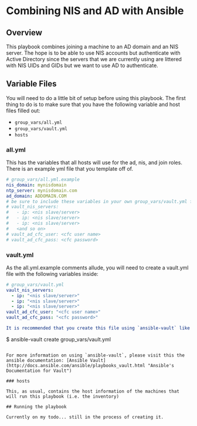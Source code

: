 # Combining NIS and AD with Ansible

## Overview

This playbook combines joining a machine to an AD domain and an NIS server. The hope is to be able to use NIS accounts but authenticate with Active Directory since the servers that we are currently using are littered with NIS UIDs and GIDs but we want to use AD to authenticate.

## Variable Files

You will need to do a little bit of setup before using this playbook. The first thing to do is to make sure that you have the following variable and host files filled out:

- `group_vars/all.yml`
- `group_vars/vault.yml`
- `hosts`

### all.yml

This has the variables that all hosts will use for the ad, nis, and join roles. There is an example yml file that you template off of.

```yaml
# group_vars/all.yml.example
nis_domain: mynisdomain
ntp_server: mynisdomain.com
ad_domain: ADDOMAIN.COM
# be sure to include these variables in your own group_vars/vault.yml file:
# vault_nis_servers:
#   - ip: <nis slave/server>
#   - ip: <nis slave/server>
#   - ip: <nis slave/server>
#   <and so on>
# vault_ad_cfc_user: <cfc user name>
# vault_ad_cfc_pass: <cfc password>
```

### vault.yml

As the all.yml.example comments allude, you will need to create a vault.yml file with the following variables inside:

```yaml
# group_vars/vault.yml
vault_nis_servers:
  - ip: "<nis slave/server>"
  - ip: "<nis slave/server>"
  - ip: "<nis slave/server>"
vault_ad_cfc_user: "<cfc user name>"
vault_ad_cfc_pass: "<cfc password>"

It is recommended that you create this file using `ansible-vault` like so:

```
$ ansible-vault create group_vars/vault.yml
```

For more information on using `ansible-vault`, please visit this the ansible documentation: [Ansible Vault](http://docs.ansible.com/ansible/playbooks_vault.html "Ansible's Documentation for Vault") 

### hosts

This, as usual, contains the host information of the machines that will run this playbook (i.e. the inventory)

## Running the playbook

Currently on my todo... still in the process of creating it.

